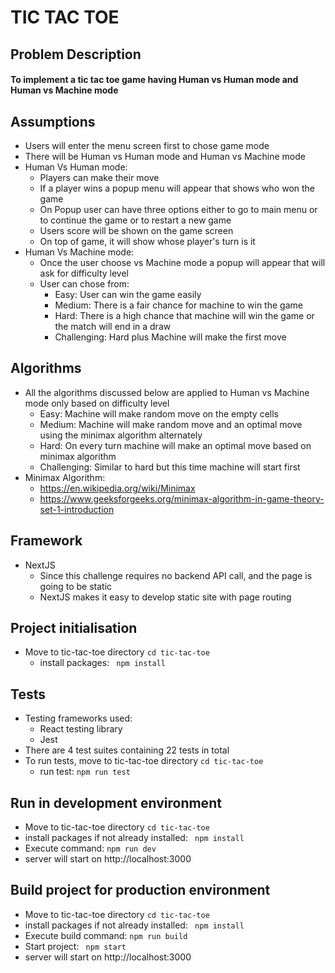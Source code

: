 # TIC TAC TOE

## Problem Description
#### To implement a tic tac toe game having Human vs Human mode and Human vs Machine mode

## Assumptions
- Users will enter the menu screen first to chose game mode
- There will be Human vs Human mode and Human vs Machine mode
- Human Vs Human mode:
   - Players can make their move
   - If a player wins a popup menu will appear that shows who won the game
   - On Popup user can have three options either to go to main menu or to continue the game or to restart a new game
   - Users score will be shown on the game screen
   - On top of game, it will show whose player's turn is it
- Human Vs Machine mode:
    - Once the user choose vs Machine mode a popup will appear that will ask for difficulty level
    - User can chose from:
        - Easy: User can win the game easily 
        - Medium: There is a fair chance for machine to win the game
        - Hard: There is a high chance that machine will win the game or the match will end in a draw
        - Challenging: Hard plus Machine will make the first move

## Algorithms
- All the algorithms discussed below are applied to Human vs Machine mode only based on difficulty level
    - Easy: Machine will make random move on the empty cells
    - Medium: Machine will make random move and an optimal move using the minimax algorithm alternately
    - Hard: On every turn machine will make an optimal move based on minimax algorithm
    - Challenging: Similar to hard but this time machine will start first
- Minimax Algorithm: 
    - https://en.wikipedia.org/wiki/Minimax
    - https://www.geeksforgeeks.org/minimax-algorithm-in-game-theory-set-1-introduction
    
## Framework
- NextJS
    - Since this challenge requires no backend API call, and the page is going to be static
    - NextJS makes it easy to develop static site with page routing 

## Project initialisation
- Move to tic-tac-toe directory
    ``` cd tic-tac-toe ```
    - install packages: ``` npm install```


## Tests
- Testing frameworks used:
    - React testing library
    - Jest
- There are 4 test suites containing 22 tests in total 
- To run tests, move to tic-tac-toe directory
    ``` cd tic-tac-toe ```
    - run test: ``` npm run test ```

## Run in development environment
- Move to tic-tac-toe directory
    ``` cd tic-tac-toe ```
- install packages if not already installed: ``` npm install```
- Execute command: ``` npm run dev ```
- server will start on http://localhost:3000

## Build project for production environment
- Move to tic-tac-toe directory
    ``` cd tic-tac-toe ```
- install packages if not already installed: ``` npm install```
- Execute build command: ``` npm run build ```
- Start project: ``` npm start```
- server will start on http://localhost:3000

